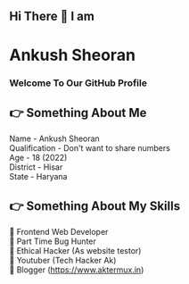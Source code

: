 ## Hi There 👋 I am
# Ankush Sheoran
### Welcome To Our GitHub Profile

## 👉 Something About Me
Name - Ankush Sheoran<br>
Qualification - Don't want to share numbers<br>
Age - 18 (2022)<br>
District - Hisar<br>
State - Haryana

## 👉 Something About My Skills
🔴 Frontend Web Developer <br>
🔴 Part Time Bug Hunter<br>
🔴 Ethical Hacker (As website testor)<br>
🔴 Youtuber (Tech Hacker Ak) <br>
🔴 Blogger (https://www.aktermux.in)<br>

